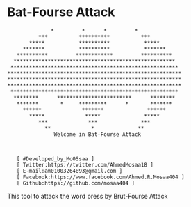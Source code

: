 # Bat-Fourse Attack

                  *         *      *         *
              ***          **********          ***
           *****           **********           *****
         *******           **********           *******
       **********         ************         **********
      ****************************************************
     ******************************************************
    ********************************************************
    ********************************************************
    ********************************************************
     ******************************************************
      ********      ************************      ********
       *******       *     *********      *       *******
         ******             *******              ******
           *****             *****              *****
              ***             ***              ***
                **             *              **
                   Welcome in Bat-Fourse Attack
                   
                   
                   
       [ #Developed_by_Mo0Ssaa ]
       [ Twitter:https://twitter.com/AhmedMosaa18 ]
       [ E-mail:am01003264893@gmail.com ]
       [ Facebook:https://www.facebook.com/Ahmed.R.Mosaa404 ]
       [ Github:https://github.com/mosaa404 ]
This tool to attack the word press by Brut-Fourse Attack
